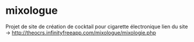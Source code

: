 # mixologue
Projet de site de création de cocktail pour cigarette électronique
lien du site -> http://theocrs.infinityfreeapp.com/mixologue/mixologie.php
